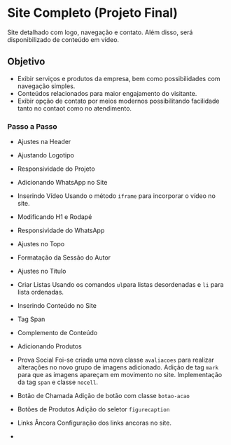 # Site Completo (Projeto Final)

Site detalhado com logo, navegação e contato. Além disso, será disponibilizado de conteúdo em vídeo.

## Objetivo

- Exibir serviços e produtos da empresa, bem como possibilidades com navegação simples.
- Conteúdos relacionados para maior engajamento do visitante.
- Exibir opção de contato por meios modernos possibilitando facilidade tanto no contaot como no atendimento.

### Passo a Passo

- Ajustes na Header

- Ajustando Logotipo

- Responsividade do Projeto

- Adicionando WhatsApp no Site

- Inserindo Vídeo
Usando o método `iframe` para incorporar o vídeo no site.

- Modificando H1 e Rodapé

- Responsividade do WhatsApp

- Ajustes no Topo

- Formatação da Sessão do Autor



- Ajustes no Título

- Criar Listas
Usando os comandos `ul`para listas desordenadas e `li` para lista ordenadas.

- Inserindo Conteúdo no Site

- Tag Span

- Complemento de Conteúdo

- Adicionando Produtos

- Prova Social
Foi-se criada uma nova classe `avaliacoes` para realizar alterações no novo grupo de imagens adicionado. Adição de tag `mark` para que as imagens apareçam em movimento no site. Implementação da tag `span` e classe `nocell`.

- Botão de Chamada
Adição de botão com classe `botao-acao`

- Botões de Produtos
Adição do seletor `figurecaption`

- Links Âncora
Configuração dos links ancoras no site.

-